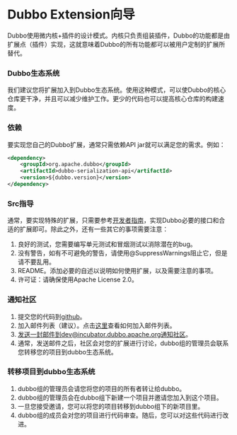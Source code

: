 # Dubbo Extension向导

Dubbo使用微内核+插件的设计模式。内核只负责组装插件，Dubbo的功能都是由扩展点（插件）实现，这就意味着Dubbo的所有功能都可以被用户定制的扩展所替代。

### Dubbo生态系统

我们建议您将扩展加入到Dubbo生态系统。使用这种模式，可以使Dubbo的核心仓库更干净，并且可以减少维护工作。更少的代码也可以提高核心仓库的构建速度。

### 依赖

要实现您自己的Dubbo扩展，通常只需依赖API jar就可以满足您的需求。例如：

```xml
<dependency>
    <groupId>org.apache.dubbo</groupId>
    <artifactId>dubbo-serialization-api</artifactId>
    <version>${dubbo.version}</version>
</dependency>
```

### Src指导

通常，要实现特殊的扩展，只需要参考[开发者指南](http://dubbo.apache.org/#/docs/dev/build.md?lang=en-us)，实现Dubbo必要的接口和合适的扩展即可。除此之外，还有一些其它的事项需要注意：

1. 良好的测试，您需要编写单元测试和冒烟测试以消除潜在的bug。
2. 没有警告，如有不可避免的警告，请使用@SuppressWarnings阻止它，但是请不要乱用。
3. README。添加必要的自述以说明如何使用扩展，以及需要注意的事项。
4. 许可证：请确保使用Apache License 2.0。

### 通知社区

1. 提交您的代码到[github](https://github.com)。
2. 加入邮件列表（建议）。点击[这里](https://github.com/apache/dubbo/wiki/Mailing-list-subscription-guide)查看如何加入邮件列表。
3. 发送一封邮件到dev@incubator.dubbo.apache.org通知社区。
4. 通常，发送邮件之后，社区会对您的扩展进行讨论，dubbo组的管理员会联系您转移您的项目到dubbo生态系统。

### 转移项目到dubbo生态系统

1. dubbo组的管理员会请您将您的项目的所有者转让给dubbo。
2. dubbo组的管理员会在dubbo组下新建一个项目并邀请您加入到这个项目。
3. 一旦您接受邀请，您可以将您的项目转移到dubbo组下的新项目里。
4. dubbo组的成员会对您的项目进行代码审查。随后，您可以对这些代码进行改进。





